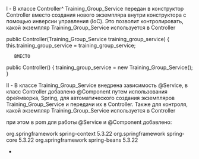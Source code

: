 I - В классе Controller^
Training_Group_Service передан в конструктор Controller вместо создания
нового экземпляра внутри конструктора с помощью инверсии управления (IoC).
Это позволит контролировать, какой экземпляр Training_Group_Service
используется в Controller
 
  public Controller(Training_Group_Service training_group_service) {
          this.training_group_service = training_group_service;
  
       ВМЕСТО
 
public Controller() {
training_group_service = new Training_Group_Service();
    }

   II - В классе Training_Group_Service внедрена зависимость @Service, в класс Controller добавлено @Component путем использования фреймворка, Spring,
  для автоматического создания экземпляров Training_Group_Service и передачи их в Controller.
  Также для контроля, какой экземпляр Training_Group_Service используется в Controller

  при этом в pom для работы @Service и @Component добавлено:

  <dependencies>
    <dependency>
        <groupId>org.springframework</groupId>
        <artifactId>spring-context</artifactId>
        <version>5.3.22</version>
    </dependency>
    <dependency>
        <groupId>org.springframework</groupId>
        <artifactId>spring-core</artifactId>
        <version>5.3.22</version>
    </dependency>
    <dependency>
        <groupId>org.springframework</groupId>
        <artifactId>spring-beans</artifactId>
        <version>5.3.22</version>
    </dependency>
</dependencies>

 * 
 
